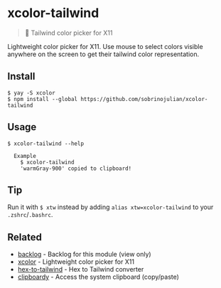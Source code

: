 # xcolor-tailwind

> 🌈 Tailwind color picker for X11

Lightweight color picker for X11. Use mouse to select colors visible anywhere on the screen to get their tailwind color representation.

## Install

```
$ yay -S xcolor
$ npm install --global https://github.com/sobrinojulian/xcolor-tailwind
```


## Usage

```
$ xcolor-tailwind --help

  Example
    $ xcolor-tailwind
    'warmGray-900' copied to clipboard!
```


## Tip

Run it with `$ xtw` instead by adding `alias xtw=xcolor-tailwind` to your `.zshrc`/`.bashrc`.


## Related

- [backlog](https://workflowy.com/s/xcolor-tailwind/7DqhCAQMg5guwyGS) - Backlog for this module (view only)
- [xcolor](https://github.com/Soft/xcolor) - Lightweight color picker for X11
- [hex-to-tailwind](https://github.com/TedisAgolli/hex-to-tailwind) - Hex to Tailwind converter
- [clipboardy](https://github.com/sindresorhus/clipboardy) - Access the system clipboard (copy/paste)